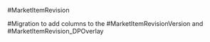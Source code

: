 #MarketItemRevision

#Migration to add columns to the #MarketItemRevisionVersion and #MarketItemRevision_DPOverlay